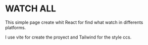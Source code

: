 # WATCH ALL

This simple page create whit React for find what watch in differents platforms.

I use vite for create the proyect and Tailwind for the style ccs.



